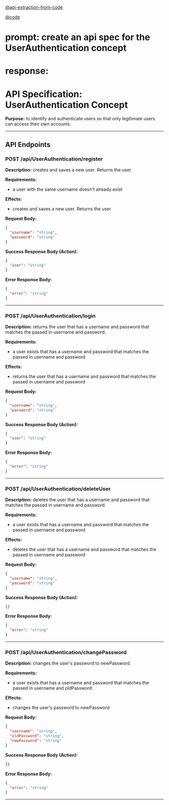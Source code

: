 [@api-extraction-from-code](../../tools/api-extraction-from-code.md)

[@code](../../../src/concepts/UserAuthentication/UserAuthenticationConcept.ts)

# prompt: create an api spec for the UserAuthentication concept

# response:

# API Specification: UserAuthentication Concept

**Purpose:** to identify and authenticate users so that only legitimate users can access their own accounts.

---

## API Endpoints

### POST /api/UserAuthentication/register

**Description:** creates and saves a new user. Returns the user.

**Requirements:**
- a user with the same username doesn't already exist

**Effects:**
- creates and saves a new user. Returns the user

**Request Body:**
```json
{
  "username": "string",
  "password": "string"
}
```

**Success Response Body (Action):**
```json
{
  "user": "string"
}
```

**Error Response Body:**
```json
{
  "error": "string"
}
```
---

### POST /api/UserAuthentication/login

**Description:** returns the user that has a username and password that matches the passed in username and password.

**Requirements:**
- a user exists that has a username and password that matches the passed in username and password

**Effects:**
- returns the user that has a username and password that matches the passed in username and password

**Request Body:**
```json
{
  "username": "string",
  "password": "string"
}
```

**Success Response Body (Action):**
```json
{
  "user": "string"
}
```

**Error Response Body:**
```json
{
  "error": "string"
}
```
---

### POST /api/UserAuthentication/deleteUser

**Description:** deletes the user that has a username and password that matches the passed in username and password.

**Requirements:**
- a user exists that has a username and password that matches the passed in username and password

**Effects:**
- deletes the user that has a username and password that matches the passed in username and password

**Request Body:**
```json
{
  "username": "string",
  "password": "string"
}
```

**Success Response Body (Action):**
```json
{}
```

**Error Response Body:**
```json
{
  "error": "string"
}
```
---

### POST /api/UserAuthentication/changePassword

**Description:** changes the user's password to newPassword.

**Requirements:**
- a user exists that has a username and password that matches the passed in username and oldPassword

**Effects:**
- changes the user's password to newPassword

**Request Body:**
```json
{
  "username": "string",
  "oldPassword": "string",
  "newPassword": "string"
}
```

**Success Response Body (Action):**
```json
{}
```

**Error Response Body:**
```json
{
  "error": "string"
}
```
---